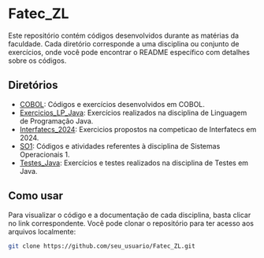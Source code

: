 # Fatec_ZL

Este repositório contém códigos desenvolvidos durante as matérias da faculdade. Cada diretório corresponde a uma disciplina ou conjunto de exercícios, onde você pode encontrar o README específico com detalhes sobre os códigos.

## Diretórios

- [COBOL](COBOL/README.md): Códigos e exercícios desenvolvidos em COBOL.
- [Exercicios_LP_Java](Exercicios_LP_Java/README.md): Exercícios realizados na disciplina de Linguagem de Programação Java.
- [Interfatecs_2024](Interfatecs_2024/README.md): Exercicios propostos na competicao de Interfatecs em 2024.
- [SO1](SO1/README.md): Códigos e atividades referentes à disciplina de Sistemas Operacionais 1.
- [Testes_Java](Testes_Java/README.md): Exercícios e testes realizados na disciplina de Testes em Java.

## Como usar

Para visualizar o código e a documentação de cada disciplina, basta clicar no link correspondente. Você pode clonar o repositório para ter acesso aos arquivos localmente:

```bash
git clone https://github.com/seu_usuario/Fatec_ZL.git
